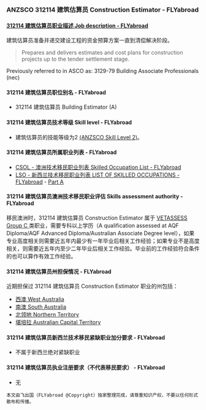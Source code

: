 ### ANZSCO 312114 建筑估算员 Construction Estimator - FLYabroad ###

#### [312114 建筑估算员职业描述 Job description - FLYabroad](http://www.flyabroadvisa.com/anzsco/3121.html#312114)

建筑估算员准备并递交建设工程的资金预算方案一直到清偿解决阶段。 

> Prepares and delivers estimates and cost plans for construction projects up to the tender settlement stage.

Previously referred to in ASCO as:
3129-79 Building Associate Professionals (nec)

#### 312114 建筑估算员职位别名 - FLYabroad
 
- 312114 建筑估算员 Building Estimator (A)

#### 312114 建筑估算员技术等级 Skill level - FLYabroad

- 建筑估算员的技能等级为2 [(ANZSCO Skill Level 2)](http://www.flyabroadvisa.com/anzsco/)。

#### 312114 建筑估算员所属职业列表 - FLYabroad

- [CSOL - 澳洲技术移民职业列表 Skilled Occupation List - FLYabroad](http://www.flyabroadvisa.com/sol/)
- [LSO - 新西兰技术移民职业列表 LIST OF SKILLED OCCUPATIONS - FLYabroad](http://nz.flyabroadvisa.com/lso/) - [Part A](parta)

#### 312114 建筑估算员澳洲技术移民职业评估 Skills assessment authority - FLYabroad

移民澳洲时，312114 建筑估算员 Construction Estimator 属于 [VETASSESS Group C ](http://www.flyabroadvisa.com/ass/vetassess.html)类职业，需要专科以上学历（A qualification assessed at AQF Diploma/AQF Advanced Diploma/Australian Associate Degree level），如果专业高度相关则需要近五年内最少有一年毕业后相关工作经验；如果专业不是高度相关，则需要近五年内至少二年毕业后相关工作经验。毕业前的工作经验符合条件的也可以算作有效工作经验。

#### 312114 建筑估算员州担保情况 - FLYabroad

近期担保过 312114 建筑估算员 Construction Estimator 职业的州包括：

- [西澳 West Australia](http://www.flyabroadvisa.com/zdb/wa.html)
- [南澳 South Australia](http://www.flyabroadvisa.com/zdb/sa.html)
- [北领地 Northern Territory](http://www.flyabroadvisa.com/zdb/nt.html)
- [堪培拉 Australian Capital Territory](http://www.flyabroadvisa.com/zdb/act.html)

#### 312114 建筑估算员新西兰技术移民紧缺职业加分要求 - FLYabroad

- 不属于新西兰绝对紧缺职业

#### 312114 建筑估算员执业注册要求（不代表移民要求） - FLYabroad

- 无

`本文由飞出国（FLYabroad @Copyright）独家整理完成，请尊重知识产权，不要以任何形式散布和传播。`